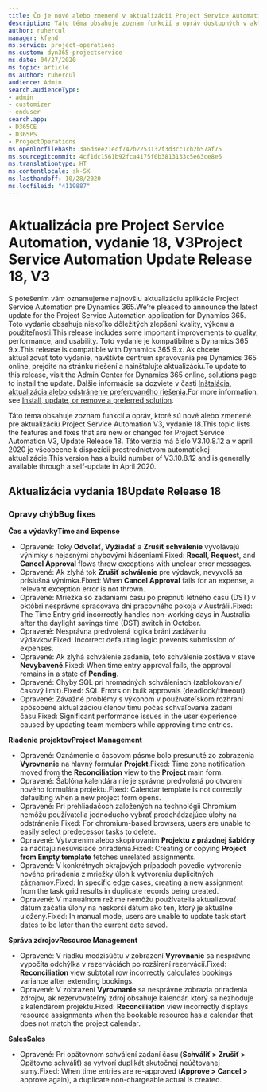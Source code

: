 ```yaml
---
title: Čo je nové alebo zmenené v aktualizácii Project Service Automation, vydanie 18, V3
description: Táto téma obsahuje zoznam funkcií a opráv dostupných v aktualizácii Project Service Automation, vydanie 18, V3
author: ruhercul
manager: kfend
ms.service: project-operations
ms.custom: dyn365-projectservice
ms.date: 04/27/2020
ms.topic: article
ms.author: ruhercul
audience: Admin
search.audienceType:
- admin
- customizer
- enduser
search.app:
- D365CE
- D365PS
- ProjectOperations
ms.openlocfilehash: 3a6d3ee21ecf742b2253132f3d3cc1cb2b57af75
ms.sourcegitcommit: 4cf1dc1561b92fca4175f0b3813133c5e63ce8e6
ms.translationtype: HT
ms.contentlocale: sk-SK
ms.lasthandoff: 10/28/2020
ms.locfileid: "4119887"
---
```

# <a name="project-service-automation-update-release-18-v3"></a><span data-ttu-id="dd613-103">Aktualizácia pre Project Service Automation, vydanie 18, V3</span><span class="sxs-lookup"><span data-stu-id="dd613-103">Project Service Automation Update Release 18, V3</span></span>

<span data-ttu-id="dd613-104">S potešením vám oznamujeme najnovšiu aktualizáciu aplikácie Project Service Automation pre Dynamics 365.</span><span class="sxs-lookup"><span data-stu-id="dd613-104">We’re pleased to announce the latest update for the Project Service Automation application for Dynamics 365.</span></span> <span data-ttu-id="dd613-105">Toto vydanie obsahuje niekoľko dôležitých zlepšení kvality, výkonu a použiteľnosti.</span><span class="sxs-lookup"><span data-stu-id="dd613-105">This release includes some important improvements to quality, performance, and usability.</span></span> <span data-ttu-id="dd613-106">Toto vydanie je kompatibilné s Dynamics 365 9.x.</span><span class="sxs-lookup"><span data-stu-id="dd613-106">This release is compatible with Dynamics 365 9.x.</span></span> <span data-ttu-id="dd613-107">Ak chcete aktualizovať toto vydanie, navštívte centrum spravovania pre Dynamics 365 online, prejdite na stránku riešení a nainštalujte aktualizáciu.</span><span class="sxs-lookup"><span data-stu-id="dd613-107">To update to this release, visit the Admin Center for Dynamics 365 online, solutions page to install the update.</span></span> <span data-ttu-id="dd613-108">Ďalšie informácie sa dozviete v časti [Inštalácia, aktualizácia alebo odstránenie preferovaného riešenia](https://docs.microsoft.com/power-platform/admin/install-remove-preferred-solution).</span><span class="sxs-lookup"><span data-stu-id="dd613-108">For more information, see [Install, update, or remove a preferred solution](https://docs.microsoft.com/power-platform/admin/install-remove-preferred-solution).</span></span>

<span data-ttu-id="dd613-109">Táto téma obsahuje zoznam funkcií a opráv, ktoré sú nové alebo zmenené pre aktualizáciu Project Service Automation V3, vydanie 18.</span><span class="sxs-lookup"><span data-stu-id="dd613-109">This topic lists the features and fixes that are new or changed for Project Service Automation V3, Update Release 18.</span></span> <span data-ttu-id="dd613-110">Táto verzia má číslo V3.10.8.12 a v apríli 2020 je všeobecne k dispozícii prostredníctvom automatickej aktualizácie.</span><span class="sxs-lookup"><span data-stu-id="dd613-110">This version has a build number of V3.10.8.12 and is generally available through a self-update in April 2020.</span></span>

## <a name="update-release-18"></a><span data-ttu-id="dd613-111">Aktualizácia vydania 18</span><span class="sxs-lookup"><span data-stu-id="dd613-111">Update Release 18</span></span>

### <a name="bug-fixes"></a><span data-ttu-id="dd613-112">Opravy chýb</span><span class="sxs-lookup"><span data-stu-id="dd613-112">Bug fixes</span></span>

<span data-ttu-id="dd613-113">**Čas a výdavky**</span><span class="sxs-lookup"><span data-stu-id="dd613-113">**Time and Expense**</span></span>

- <span data-ttu-id="dd613-114">Opravené: Toky **Odvolať**, **Vyžiadať** a **Zrušiť schválenie** vyvolávajú výnimky s nejasnými chybovými hláseniami.</span><span class="sxs-lookup"><span data-stu-id="dd613-114">Fixed: **Recall**, **Request**, and **Cancel Approval** flows throw exceptions with unclear error messages.</span></span>
- <span data-ttu-id="dd613-115">Opravené: Ak zlyhá tok **Zrušiť schválenie** pre výdavok, nevyvolá sa príslušná výnimka.</span><span class="sxs-lookup"><span data-stu-id="dd613-115">Fixed: When **Cancel Approval** fails for an expense, a relevant exception error is not thrown.</span></span>
- <span data-ttu-id="dd613-116">Opravené: Mriežka so zadaniami času po prepnutí letného času (DST) v októbri nesprávne spracováva dni pracovného pokoja v Austrálii.</span><span class="sxs-lookup"><span data-stu-id="dd613-116">Fixed: The Time Entry grid incorrectly handles non-working days in Australia after the daylight savings time (DST) switch in October.</span></span>
- <span data-ttu-id="dd613-117">Opravené: Nesprávna predvolená logika bráni zadávaniu výdavkov.</span><span class="sxs-lookup"><span data-stu-id="dd613-117">Fixed: Incorrect defaulting logic prevents submission of expenses.</span></span>
- <span data-ttu-id="dd613-118">Opravené: Ak zlyhá schválenie zadania, toto schválenie zostáva v stave **Nevybavené**.</span><span class="sxs-lookup"><span data-stu-id="dd613-118">Fixed: When time entry approval fails, the approval remains in a state of **Pending**.</span></span>
- <span data-ttu-id="dd613-119">Opravené: Chyby SQL pri hromadných schváleniach (zablokovanie/časový limit).</span><span class="sxs-lookup"><span data-stu-id="dd613-119">Fixed: SQL Errors on bulk approvals (deadlock/timeout).</span></span>
- <span data-ttu-id="dd613-120">Opravené: Závažné problémy s výkonom v používateľskom rozhraní spôsobené aktualizáciou členov tímu počas schvaľovania zadaní času.</span><span class="sxs-lookup"><span data-stu-id="dd613-120">Fixed: Significant performance issues in the user experience caused by updating team members while approving time entries.</span></span>

<span data-ttu-id="dd613-121">**Riadenie projektov**</span><span class="sxs-lookup"><span data-stu-id="dd613-121">**Project Management**</span></span>

- <span data-ttu-id="dd613-122">Opravené: Oznámenie o časovom pásme bolo presunuté zo zobrazenia **Vyrovnanie** na hlavný formulár **Projekt**.</span><span class="sxs-lookup"><span data-stu-id="dd613-122">Fixed: Time zone notification moved from the **Reconciliation** view to the **Project** main form.</span></span>
- <span data-ttu-id="dd613-123">Opravené: Šablóna kalendára nie je správne predvolená po otvorení nového formulára projektu.</span><span class="sxs-lookup"><span data-stu-id="dd613-123">Fixed: Calendar template is not correctly defaulting when a new project form opens.</span></span>
- <span data-ttu-id="dd613-124">Opravené: Pri prehliadačoch založených na technológii Chromium nemôžu používatelia jednoducho vybrať predchádzajúce úlohy na odstránenie.</span><span class="sxs-lookup"><span data-stu-id="dd613-124">Fixed: For chromium-based browsers, users are unable to easily select predecessor tasks to delete.</span></span>
- <span data-ttu-id="dd613-125">Opravené: Vytvorením alebo skopírovaním **Projektu z prázdnej šablóny** sa načítajú nesúvisiace priradenia.</span><span class="sxs-lookup"><span data-stu-id="dd613-125">Fixed: Creating or copying **Project from Empty template** fetches unrelated assignments.</span></span>
- <span data-ttu-id="dd613-126">Opravené: V konkrétnych okrajových prípadoch povedie vytvorenie nového priradenia z mriežky úloh k vytvoreniu duplicitných záznamov.</span><span class="sxs-lookup"><span data-stu-id="dd613-126">Fixed: In specific edge cases, creating a new assignment from the task grid results in duplicate records being created.</span></span>
- <span data-ttu-id="dd613-127">Opravené: V manuálnom režime nemôžu používatelia aktualizovať dátum začatia úlohy na neskorší dátum ako ten, ktorý je aktuálne uložený.</span><span class="sxs-lookup"><span data-stu-id="dd613-127">Fixed: In manual mode, users are unable to update task start dates to be later than the current date saved.</span></span>

<span data-ttu-id="dd613-128">**Správa zdrojov**</span><span class="sxs-lookup"><span data-stu-id="dd613-128">**Resource Management**</span></span>

- <span data-ttu-id="dd613-129">Opravené: V riadku medzisúčtu v zobrazení **Vyrovnanie** sa nesprávne vypočíta odchýlka v rezerváciách po rozšírení rezervácií.</span><span class="sxs-lookup"><span data-stu-id="dd613-129">Fixed: **Reconciliation** view subtotal row incorrectly calculates bookings variance after extending bookings.</span></span>
- <span data-ttu-id="dd613-130">Opravené: V zobrazení **Vyrovnanie** sa nesprávne zobrazia priradenia zdrojov, ak rezervovateľný zdroj obsahuje kalendár, ktorý sa nezhoduje s kalendárom projektu.</span><span class="sxs-lookup"><span data-stu-id="dd613-130">Fixed: **Reconciliation** view incorrectly displays resource assignments when the bookable resource has a calendar that does not match the project calendar.</span></span>

<span data-ttu-id="dd613-131">**Sales**</span><span class="sxs-lookup"><span data-stu-id="dd613-131">**Sales**</span></span>

- <span data-ttu-id="dd613-132">Opravené: Pri opätovnom schválení zadaní času (**Schváliť > Zrušiť >** Opätovne schváliť) sa vytvorí duplikát skutočnej neúčtovanej sumy.</span><span class="sxs-lookup"><span data-stu-id="dd613-132">Fixed: When time entries are re-approved (**Approve > Cancel >** approve again), a duplicate non-chargeable actual is created.</span></span>
